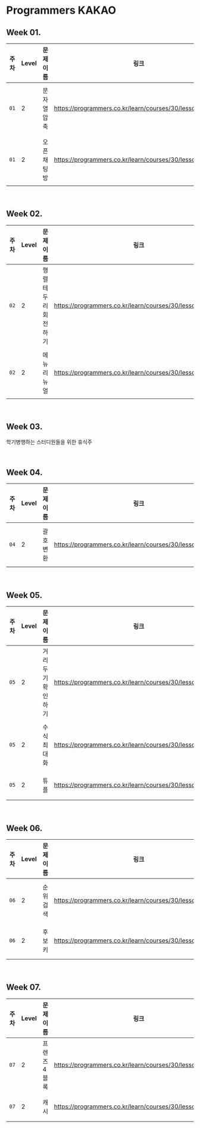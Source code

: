 # Programmers KAKAO 

## Week 01.
|주차|Level|문제 이름|링크|디렉토리|
|---|---|---|---|---|
|`01`|2|문자열 압축|https://programmers.co.kr/learn/courses/30/lessons/60057|`LV2 / 문자열압축`|
|`01`|2|오픈채팅방|https://programmers.co.kr/learn/courses/30/lessons/42888|`LV2 / 오픈채팅방`|

<br>

## Week 02.
|주차|Level|문제 이름|링크|디렉토리|
|---|---|---|---|---|
|`02`|2|행렬 테두리 회전하기|https://programmers.co.kr/learn/courses/30/lessons/77485|`LV2 / 행렬테두리회전하기`|
|`02`|2|메뉴 리뉴얼|https://programmers.co.kr/learn/courses/30/lessons/72411|`LV2 / 메뉴리뉴얼`|

<br>

## Week 03.
학기병행하는 스터디원들을 위한 휴식주 

<br>

## Week 04.
|주차|Level|문제 이름|링크|디렉토리|
|---|---|---|---|---|
|`04`|2|괄호 변환|https://programmers.co.kr/learn/courses/30/lessons/60058|`LV2 / 괄호변환`|

<br>

## Week 05.
|주차|Level|문제 이름|링크|디렉토리|
|---|---|---|---|---|
|`05`|2|거리두기 확인하기|https://programmers.co.kr/learn/courses/30/lessons/81302|`LV2 / 거리두기확인하기`|
|`05`|2|수식 최대화|https://programmers.co.kr/learn/courses/30/lessons/67257|`LV2 / 수식최대화`|
|`05`|2|튜플|https://programmers.co.kr/learn/courses/30/lessons/64065|`LV2 / 튜플`|

<br>

## Week 06.
|주차|Level|문제 이름|링크|디렉토리|
|---|---|---|---|---|
|`06`|2|순위 검색|https://programmers.co.kr/learn/courses/30/lessons/72412|`LV2 / 순위검색`|
|`06`|2|후보키|https://programmers.co.kr/learn/courses/30/lessons/42890|`LV2 / 후보키`|

<br>

## Week 07.
|주차|Level|문제 이름|링크|디렉토리|
|---|---|---|---|---|
|`07`|2|프렌즈 4 블록|https://programmers.co.kr/learn/courses/30/lessons/17679|`LV2 / 프렌즈4블록`|
|`07`|2|캐시|https://programmers.co.kr/learn/courses/30/lessons/17680|`LV2 / 캐시`|

